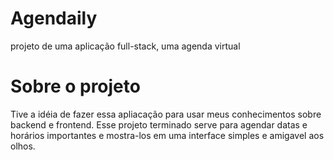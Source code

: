 # Agendaily
projeto de uma aplicação full-stack, uma agenda virtual

# Sobre o projeto
Tive a idéia de fazer essa apliacação para usar meus conhecimentos sobre backend e frontend. Esse projeto terminado serve para agendar datas e horários importantes e mostra-los em uma interface simples e amigavel aos olhos.
